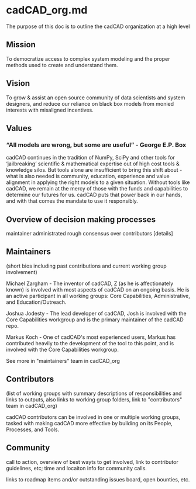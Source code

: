 # cadCAD_org.md

The purpose of this doc is to outline the cadCAD organization at a high level

## Mission

To democratize access to complex system modeling and the proper methods used to create and understand them. 

## Vision

To grow & assist an open source community of data scientists and system designers, and reduce our reliance on black box models from monied interests with misaligned incentives.

## Values

### “All models are wrong, but some are useful” - George E.P. Box

cadCAD continues in the tradition of NumPy, SciPy and other tools for ‘jailbreaking’ scientific & mathematical expertise out of high cost tools & knowledge silos. But tools alone are insufficient to bring this shift about - what is also needed is community, education, experience and value alignment in applying the right models to a given situation. Without tools like cadCAD, we remain at the mercy of those with the funds and capabilities to determine our futures for us. cadCAD puts that power back in our hands, and with that comes the mandate to use it responsibly.

## Overview of decision making processes

maintainer administrated rough consensus over contributors [details]

## Maintainers 
(short bios including past contributions and current working group involvement)

Michael Zargham - The inventor of cadCAD, Z (as he is affectionately known) is involved with most aspects of cadCAD on an ongoing basis. He is an active participant in all working groups: Core Capabilities, Administrative, and Education/Outreach.

Joshua Jodesty - The lead developer of cadCAD, Josh is involved with the Core Capabilities workgroup and is the primary maintainer of the cadCAD repo.

Markus Koch - One of cadCAD's most experienced users, Markus has contributed heavily to the development of the tool to this point, and is involved with the Core Capabilities workgroup.

See more in "maintainers" team in cadCAD_org <link>

## Contributors
(list of working groups with summary descriptions of responsibilities and links to outputs, also links to working group folders, link to "contributors" team in cadCAD_org)

cadCAD contributors can be involved in one or multiple working groups, tasked with making cadCAD more effective by building on its People, Processes, and Tools.



## Community

call to action, overview of best wayts to get involved, link to contributor guidelines, etc; time and locaiton info for community calls.

links to roadmap items and/or outstanding issues board, open bounties, etc.
